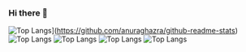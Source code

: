 ### Hi there 👋

![Top Langs](https://github-readme-stats.vercel.app/api/top-langs/?username=anuraghazra&layout=compact)](https://github.com/anuraghazra/github-readme-stats)
![Top Langs](https://img.shields.io/badge/CSS3-1572B6?style=for-the-badge&logo=css3&logoColor=white)
![Top Langs](https://img.shields.io/badge/HTML5-E34F26?style=for-the-badge&logo=html5&logoColor=white)
![Top Langs](https://img.shields.io/badge/React-20232A?style=for-the-badge&logo=react&logoColor=61DAFB)
![Top Langs](https://img.shields.io/badge/JavaScript-323330?style=for-the-badge&logo=javascript&logoColor=F7DF1E)
<!--
**ShonBarkan/ShonBarkan** is a ✨ _special_ ✨ repository because its `README.md` (this file) appears on your GitHub profile.

Here are some ideas to get you started:

- 🔭 I’m currently working on ...
- 🌱 I’m currently learning ...
- 👯 I’m looking to collaborate on ...
- 🤔 I’m looking for help with ...
- 💬 Ask me about ...
- 📫 How to reach me: ...
- 😄 Pronouns: ...
- ⚡ Fun fact: ...
-->
